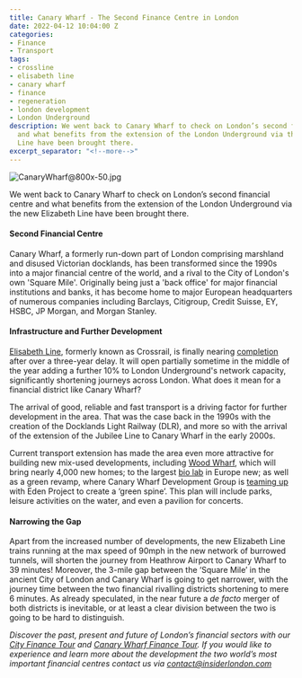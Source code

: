 ```yaml
---
title: Canary Wharf - The Second Finance Centre in London
date: 2022-04-12 10:04:00 Z
categories:
- Finance
- Transport
tags:
- crossline
- elisabeth line
- canary wharf
- finance
- regeneration
- london development
- London Underground
description: We went back to Canary Wharf to check on London’s second financial centre
  and what benefits from the extension of the London Underground via the new Elizabeth
  Line have been brought there.
excerpt_separator: "<!--more-->"
---
```


![CanaryWharf@800x-50.jpg](/uploads/CanaryWharf@800x-50.jpg)


We went back to Canary Wharf to check on London’s second financial centre and what benefits from the extension of the London Underground via the new Elizabeth Line have been brought there.

<!--more-->

#### Second Financial Centre 

Canary Wharf, a formerly run-down part of London comprising marshland and disused Victorian docklands, has been transformed since the 1990s into a major financial centre of the world, and a rival to the City of London's own 'Square Mile'. Originally being just a 'back office' for major financial institutions and banks, it has become home to major European headquarters of numerous companies including Barclays, Citigroup, Credit Suisse, EY, HSBC, JP Morgan, and Morgan Stanley.
  

#### Infrastructure and Further Development

[Elisabeth Line](https://tfl.gov.uk/travel-information/improvements-and-projects/elizabeth-line), formerly known as Crossrail, is finally nearing [completion](https://www.crossrail.co.uk/news/articles/crossrail-project-update) after over a three-year delay. It will open partially sometime in the middle of the year adding a further 10% to London Underground's network capacity, significantly shortening journeys across London. What does it mean for a financial district like Canary Wharf?

The arrival of good, reliable and fast transport is a driving factor for further development in the area. That was the case back in the 1990s with the creation of the Docklands Light Railway (DLR), and more so with the arrival of the extension of the Jubilee Line to Canary Wharf in the early 2000s.

Current transport extension has made the area even more attractive for building new mix-used developments, including [Wood Wharf](https://group.canarywharf.com/portfolio-and-places/wood-wharf/), which will bring nearly 4,000 new homes; to the largest [bio lab](https://www.standard.co.uk/business/canary-wharf-kadans-science-partner-lab-development-life-sciences-biotech-pharma-b991372.html) in Europe new; as well as a green revamp, where Canary Wharf Development Group is [teaming up](https://www.cityam.com/going-green-eden-project-plots-new-base-in-canary-wharf/) with Eden Project to create a ‘green spine’. This plan will include parks, leisure activities on the water, and even a pavilion for concerts. 


#### Narrowing the Gap

Apart from the increased number of developments, the new Elizabeth Line trains running at the max speed of 90mph in the new network of burrowed tunnels, will shorten the journey from Heathrow Airport to Canary Wharf to 39 minutes!
Moreover, the 3-mile gap between the ‘Square Mile’ in the ancient City of London and Canary Wharf is going to get narrower, with the journey time between the two financial rivalling districts shortening to mere 6 minutes. As already speculated, in the near future a *de facto* merger of both districts is inevitable, or at least a clear division between the two is going to be hard to distinguish. 


*Discover the past, present and future of London’s financial sectors with our [City Finance Tour](https://www.insiderlondon.com/london/educational-tours/london-finance-walking-tour/) and [Canary Wharf Finance Tour](https://www.insiderlondon.com/london/educational-tours/london-finance-walking-tour/#canary-wharf-walking-tour). If you would like to experience and learn more about the development the two world’s most important financial centres contact us via <a href="mailto:contact@insiderlondon.com">contact@insiderlondon.com</a>*


